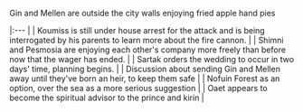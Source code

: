 Gin and Mellen are outside the city walls enjoying fried apple hand pies

|:--- |
| Koumiss is still under house arrest for the attack and is being interrogated by his parents to learn more about the fire cannon. |
| Shimni and Pesmosia are enjoying each other's company more freely than before now that the wager has ended. |
| Sartak orders the wedding to occur in two days' time, planning begins. |
| Discussion about sending Gin and Mellen away until they've born an heir, to keep them safe |
| Nofuin Forest as an option, over the sea as a more serious suggestion |
| Oaet appears to become the spiritual advisor to the prince and kirin |